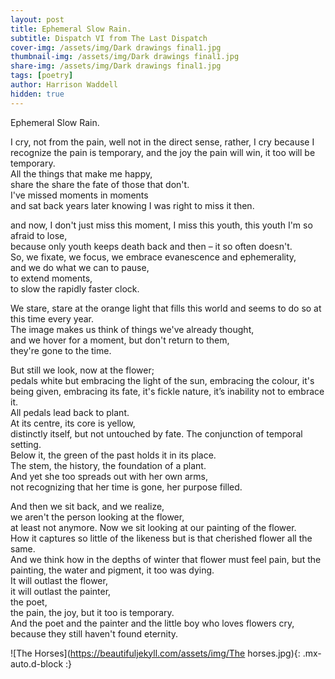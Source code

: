 ```yaml
---
layout: post
title: Ephemeral Slow Rain.  
subtitle: Dispatch VI from The Last Dispatch
cover-img: /assets/img/Dark drawings final1.jpg
thumbnail-img: /assets/img/Dark drawings final1.jpg
share-img: /assets/img/Dark drawings final1.jpg
tags: [poetry]
author: Harrison Waddell
hidden: true
---
```

Ephemeral Slow Rain.

I cry, not from the pain, well not in the direct sense, 
rather, I cry because I recognize the pain is temporary, 
and the joy the pain will win, it too will be temporary.  
All the things that make me happy,  
share the share the fate of those that don't.  
I've missed moments in moments  
and sat back years later knowing I was right to miss it then. 

and now, I don't just miss this moment, 
I miss this youth, this youth I'm so afraid to lose,  
because only youth keeps death back and then – 
it so often doesn't.  
So, we fixate, we focus, 
we embrace evanescence and ephemerality,  
and we do what we can to pause,  
to extend moments,  
to slow the rapidly faster clock.  

We stare, 
stare at the orange light that fills this world 
and seems to do so at this time every year.  
The image makes us think of things we've already thought,  
and we hover for a moment, 
but don't return to them,  
they're gone to the time. 

But still we look, now at the flower;  
pedals white but embracing the light of the sun, 
embracing the colour, it's being given, embracing its fate, 
it's fickle nature, it’s inability not to embrace it.  
All pedals lead back to plant.  
At its centre, its core is yellow,  
distinctly itself, but not untouched by fate. 
The conjunction of temporal setting.  
Below it, the green of the past holds it in its place.  
The stem, the history, the foundation of a plant.  
And yet she too spreads out with her own arms,  
not recognizing that her time is gone, her purpose filled. 

And then we sit back, and we realize,  
we aren't the person looking at the flower,  
at least not anymore. 
Now we sit looking at our painting of the flower.  
How it captures so little of the likeness 
but is that cherished flower all the same.  
And we think how in the depths of winter that flower must feel pain, 
but the painting, the water and pigment, it too was dying.  
It will outlast the flower,  
it will outlast the painter,  
the poet,  
the pain, 
the joy, 
but it too is temporary.  
And the poet and the painter and the little boy who loves flowers cry,  
because they still haven't found eternity. 

![The Horses](https://beautifuljekyll.com/assets/img/The horses.jpg){: .mx-auto.d-block :}

